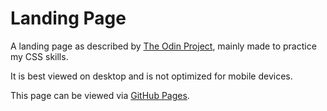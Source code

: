 # Landing Page

A landing page as described by [The Odin Project](https://www.theodinproject.com/lessons/foundations-landing-page), mainly made to practice my CSS skills.

It is best viewed on desktop and is not optimized for mobile devices.

This page can be viewed via [GitHub Pages](https://Chemiker1.github.io/Landing-Page).
